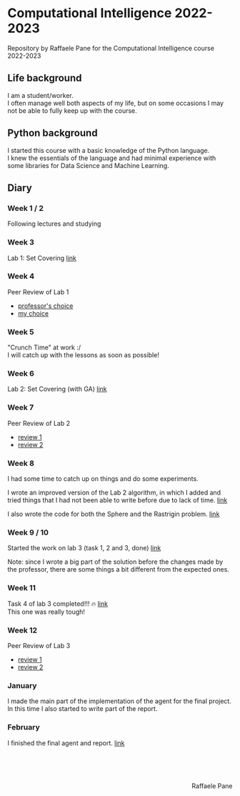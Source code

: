 # Computational Intelligence 2022-2023
Repository by Raffaele Pane for the Computational Intelligence course 2022-2023

## Life background
I am a student/worker.<br>
I often manage well both aspects of my life, but on some occasions I may not be able to fully keep up with the course.

## Python background
I started this course with a basic knowledge of the Python language.<br>
I knew the essentials of the language and had minimal experience with some libraries for Data Science and Machine Learning.

## Diary

### Week 1 / 2
Following lectures and studying

### Week 3
Lab 1: Set Covering   [link](https://github.com/bred91/Computational_Intelligence_2022-2023/tree/main/lab1)

### Week 4
Peer Review of Lab 1
- [professor's choice](https://github.com/ricanicida/computational-intelligence-22/issues/1#issue-1416811935)
- [my choice](https://github.com/marcopra/computational_intellligence_22_23_294815/issues/2#issue-1419233615)

### Week 5
"Crunch Time" at work   :/<br>
I will catch up with the lessons as soon as possible!

### Week 6
Lab 2: Set Covering (with GA)  [link](https://github.com/bred91/Computational_Intelligence_2022-2023/tree/main/lab2)

### Week 7
Peer Review of Lab 2
- [review 1](https://github.com/md131376st/computational-intelligen-2022/issues/3#issue-1445751115)
- [review 2](https://github.com/tonatiu92/Computational-Intelligence-CI-2022-01URROV-s307107/issues/3#issue-1446517772)

### Week 8
I had some time to catch up on things and do some experiments.

I wrote an improved version of the Lab 2 algorithm, in which I added and tried things that I had not been able to write before due to lack of time. [link](https://github.com/bred91/Computational_Intelligence_2022-2023/blob/main/lab2/Lab_2_upgraded.ipynb)

I also wrote the code for both the Sphere and the Rastrigin problem. [link](https://github.com/bred91/Computational_Intelligence_2022-2023/tree/main/Hill%20Climbing)

### Week 9 / 10
Started the work on lab 3 (task 1, 2 and 3, done) [link](https://github.com/bred91/Computational_Intelligence_2022-2023/tree/main/lab3)

Note: since I wrote a big part of the solution before the changes made by the professor, there are some things a bit different from the expected ones.

### Week 11
Task 4 of lab 3 completed!!! :fire: [link](https://github.com/bred91/Computational_Intelligence_2022-2023/tree/main/lab3)<br>
This one was really tough!

### Week 12
Peer Review of Lab 3
- [review 1](https://github.com/francescofiorella/computational_intelligence_2022_2023/issues/6#issue-1501476144)
- [review 2](https://github.com/drustthecoder/CI/issues/7#issue-1501860764)

### January
I made the main part of the implementation of the agent for the final project.
In this time I also started to write part of the report.

### February
I finished the final agent and report.
[link](https://github.com/bred91/Computational_Intelligence_2022-2023/tree/main/Quarto)

<br><br><br>
<div dir="rtl"> Raffaele Pane </div>
